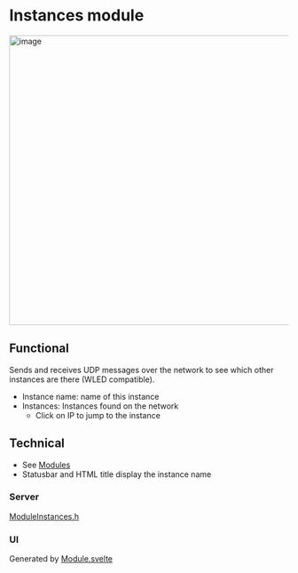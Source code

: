 # Instances module

<img width="522" alt="image" src="https://github.com/user-attachments/assets/68cbbef1-bcd7-4333-a4d9-904d3e08b243" />

## Functional

Sends and receives UDP messages over the network to see which other instances are there (WLED compatible). 

* Instance name: name of this instance
* Instances: Instances found on the network
    * Click on IP to jump to the instance

## Technical

* See [Modules](../modules.md)
* Statusbar and HTML title display the instance name

### Server

[ModuleInstances.h](https://github.com/ewowi/MoonBase/blob/main/src/custom/ModuleInstances.h)

### UI

Generated by [Module.svelte](https://github.com/ewowi/MoonBase/blob/main/interface/src/routes/custom/module/Module.svelte)
